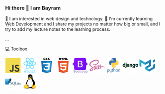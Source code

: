 ### Hi there 👋 I am Bayram

👀 I am interested in web design and technology.
🌱 I'm currently learning Web Development and I share my projects no matter how big or small, and I try to add my lecture notes to the learning process.

...

💻 Toolbox

<img src="https://github.com/devicons/devicon/blob/master/icons/javascript/javascript-original.svg" alt="JavaScript logo" wifth="50" height="50" /> <img src="https://github.com/devicons/devicon/blob/master/icons/react/react-original-wordmark.svg" alt="React logo" wifth="50" height="50" /> <img src="https://github.com/devicons/devicon/blob/master/icons/css3/css3-original-wordmark.svg" alt="CSS logo" wifth="50" height="50" /> <img src="https://github.com/devicons/devicon/blob/master/icons/html5/html5-original-wordmark.svg" alt="HTML logo" wifth="50" height="50" /> <img src="https://github.com/devicons/devicon/blob/master/icons/bootstrap/bootstrap-original-wordmark.svg" alt="Bootstrap logo" wifth="50" height="50" /> <img src="https://github.com/devicons/devicon/blob/master/icons/sass/sass-original.svg" alt="Sass logo" width="50" height="50" /> <img src="https://github.com/devicons/devicon/blob/master/icons/python/python-original-wordmark.svg" alt="Python logo" wifth="50" height="50" /> <img src="https://github.com/devicons/devicon/blob/master/icons/django/django-plain-wordmark.svg" alt="Django logo" wifth="50" height="50" /> <img src="https://github.com/devicons/devicon/blob/master/icons/materialui/materialui-original.svg" alt="materialui logo" wifth="50" height="50" /> <img src="https://github.com/devicons/devicon/blob/master/icons/sqlite/sqlite-original-wordmark.svg" alt="SQL logo" width="50" height="50" /> <img src="https://github.com/devicons/devicon/blob/master/icons/linux/linux-original.svg" alt="Linux logo" wifth="50" height="50" />


